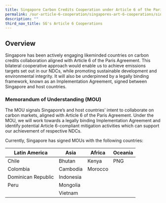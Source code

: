 ```yaml
---
title: Singapore Carbon Credits Cooperation under Article 6 of the Paris Agreement
permalink: /our-article-6-cooperation/singapores-art-6-cooperations/singapore-carbon-credit-cooperations/
description: ""
third_nav_title: SG's Article 6 Cooperations
---
```

## Overview

Singapore has been actively engaging likeminded countries on carbon credits collaboration
aligned with Article 6 of the Paris Agreement. This bilateral cooperative approach would
enable us to achieve emissions targets set out in our NDCs, while promoting sustainable
development and environmental integrity. It will also be underpinned by a legally binding
framework, known as an Implementation Agreement, signed between Singapore and host
countries.

### Memorandum of Understanding (MOU)
The MOU signals Singapore’s and host countries’ intent to collaborate on carbon markets,
aligned with Article 6 of the Paris Agreement. Under the MOU, we will work towards a legally
binding Implementation Agreement and identify potential Article 6-compliant mitigation
activities which can support our achievement of respective NDCs.

Currently, Singapore has signed MOUs with the following countries:
   

| Latin America | Asia | Africa | Oceania|
| -------- | -------- | -------- |-------- |
| Chile | Bhutan | Kenya | PNG |  
|Colombia | Cambodia | Morocco | 
| Dominican Republic | Indonesia | 
| Peru | Mongolia |
| | Vietnam |

